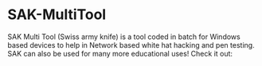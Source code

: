 # SAK-MultiTool
SAK Multi Tool (Swiss army knife) is a tool coded in batch for Windows based devices to help in Network based white hat hacking and pen testing. SAK can also be used for many more educational uses! Check it out:
